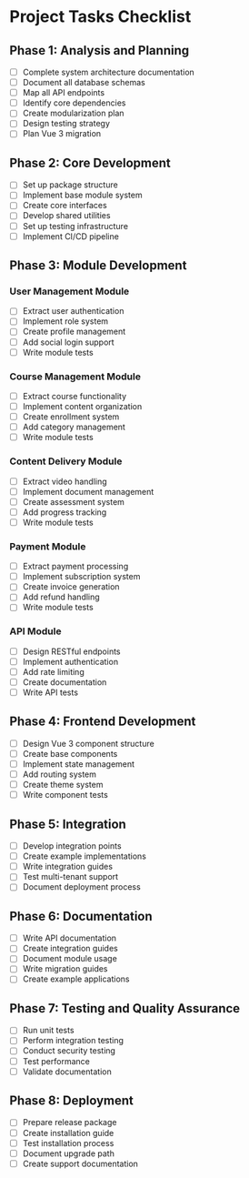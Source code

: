 # Project Tasks Checklist

## Phase 1: Analysis and Planning
- [ ] Complete system architecture documentation
- [ ] Document all database schemas
- [ ] Map all API endpoints
- [ ] Identify core dependencies
- [ ] Create modularization plan
- [ ] Design testing strategy
- [ ] Plan Vue 3 migration

## Phase 2: Core Development
- [ ] Set up package structure
- [ ] Implement base module system
- [ ] Create core interfaces
- [ ] Develop shared utilities
- [ ] Set up testing infrastructure
- [ ] Implement CI/CD pipeline

## Phase 3: Module Development
### User Management Module
- [ ] Extract user authentication
- [ ] Implement role system
- [ ] Create profile management
- [ ] Add social login support
- [ ] Write module tests

### Course Management Module
- [ ] Extract course functionality
- [ ] Implement content organization
- [ ] Create enrollment system
- [ ] Add category management
- [ ] Write module tests

### Content Delivery Module
- [ ] Extract video handling
- [ ] Implement document management
- [ ] Create assessment system
- [ ] Add progress tracking
- [ ] Write module tests

### Payment Module
- [ ] Extract payment processing
- [ ] Implement subscription system
- [ ] Create invoice generation
- [ ] Add refund handling
- [ ] Write module tests

### API Module
- [ ] Design RESTful endpoints
- [ ] Implement authentication
- [ ] Add rate limiting
- [ ] Create documentation
- [ ] Write API tests

## Phase 4: Frontend Development
- [ ] Design Vue 3 component structure
- [ ] Create base components
- [ ] Implement state management
- [ ] Add routing system
- [ ] Create theme system
- [ ] Write component tests

## Phase 5: Integration
- [ ] Develop integration points
- [ ] Create example implementations
- [ ] Write integration guides
- [ ] Test multi-tenant support
- [ ] Document deployment process

## Phase 6: Documentation
- [ ] Write API documentation
- [ ] Create integration guides
- [ ] Document module usage
- [ ] Write migration guides
- [ ] Create example applications

## Phase 7: Testing and Quality Assurance
- [ ] Run unit tests
- [ ] Perform integration testing
- [ ] Conduct security testing
- [ ] Test performance
- [ ] Validate documentation

## Phase 8: Deployment
- [ ] Prepare release package
- [ ] Create installation guide
- [ ] Test installation process
- [ ] Document upgrade path
- [ ] Create support documentation 